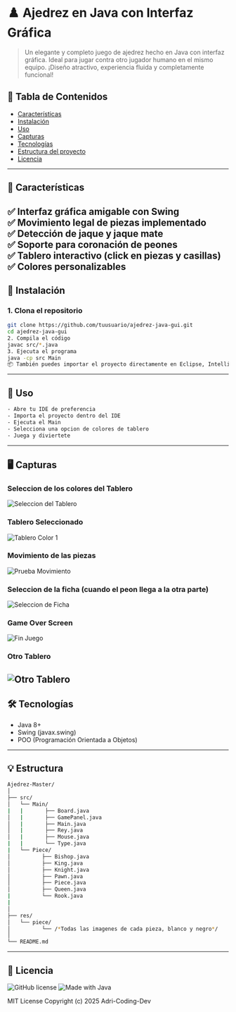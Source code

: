 # ♟️ Ajedrez en Java con Interfaz Gráfica

> Un elegante y completo juego de ajedrez hecho en Java con interfaz gráfica. Ideal para jugar contra otro jugador humano en el mismo equipo. ¡Diseño atractivo, experiencia fluida y completamente funcional!
## 📖 Tabla de Contenidos
- [Características](#-características)
- [Instalación](#-instalación)
- [Uso](#-uso)
- [Capturas](#-capturas)
- [Tecnologías](#-tecnologías)
- [Estructura del proyecto](#-estructura)
- [Licencia](#-licencia)
---

## 🧩 Características

✅ Interfaz gráfica amigable con Swing  
✅ Movimiento legal de piezas implementado  
✅ Detección de jaque y jaque mate  
✅ Soporte para coronación de peones  
✅ Tablero interactivo (click en piezas y casillas)  
✅ Colores personalizables  
---

## 🚀 Instalación

### 1. Clona el repositorio

```bash
git clone https://github.com/tuusuario/ajedrez-java-gui.git
cd ajedrez-java-gui
2. Compila el código
javac src/*.java
3. Ejecuta el programa
java -cp src Main
📦 También puedes importar el proyecto directamente en Eclipse, IntelliJ IDEA o tu IDE favorito.
```
---

## 🚀 Uso

```bash
- Abre tu IDE de preferencia
- Importa el proyecto dentro del IDE
- Ejecuta el Main
- Selecciona una opcion de colores de tablero
- Juega y diviertete
```
---

## 🖥️ Capturas

### Seleccion de los colores del Tablero
![Seleccion del Tablero](docs/Menu_Seleccion.png)
### Tablero Seleccionado
![Tablero Color 1](docs/Tablero.png)
### Movimiento de las piezas
![Prueba Movimiento](docs/Movimiento_Base.png)
### Seleccion de la ficha (cuando el peon llega a la otra parte)
![Seleccion de Ficha](docs/Llegada_Peon_Fin_Tablero.png)
### Game Over Screen
![Fin Juego](docs/Game_Over.png)
### Otro Tablero
![Otro Tablero](docs/Otro_Color_Tablero.png)
---

## 🛠️ Tecnologías

- Java 8+  
- Swing (javax.swing)  
- POO (Programación Orientada a Objetos)
---

## 💡 Estructura

```bash
Ajedrez-Master/
│
├── src/
│   └── Main/
|   |       ├── Board.java
│   |       ├── GamePanel.java
│   |       ├── Main.java
│   |       ├── Rey.java
│   |       ├── Mouse.java
|   |       └── Type.java
|   └── Piece/
│          ├── Bishop.java
│          ├── King.java
│          ├── Knight.java
│          ├── Pawn.java
│          ├── Piece.java
│          ├── Queen.java
|          └── Rook.java
|    
│
├── res/
│   └── piece/
│          └── /*Todas las imagenes de cada pieza, blanco y negro*/
│
└── README.md
```
---

## 📜 Licencia

![GitHub license](https://img.shields.io/github/license/Adri-Coding-Dev/Master_Chess)
![Made with Java](https://img.shields.io/badge/Made%20with-Java-blue)

MIT License
Copyright (c) 2025 Adri-Coding-Dev
